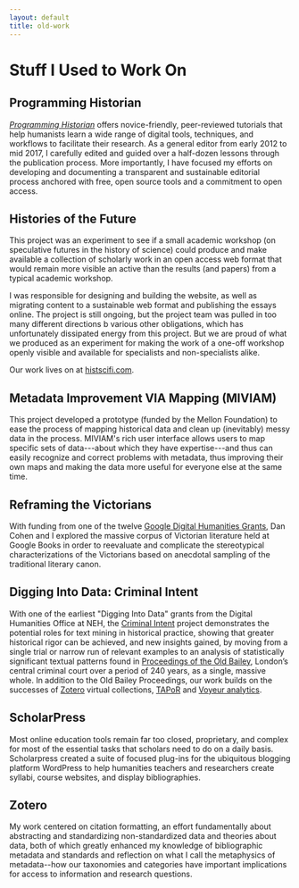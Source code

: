 ```yaml
---
layout: default
title: old-work
---
```


# Stuff I Used to Work On

## Programming Historian
[_Programming Historian_](http://programminghistorian.org) offers novice-friendly, peer-reviewed tutorials that help humanists learn a wide range of digital tools, techniques, and workflows to facilitate their research. As a general editor from early 2012 to mid 2017, I carefully edited and guided over a half-dozen lessons through the publication process. More importantly, I have focused my efforts on developing and documenting a transparent and sustainable editorial process anchored with free, open source tools and a commitment to open access.

## Histories of the Future
This project was an experiment to see if a small academic workshop (on speculative futures in the history of science) could produce and make available a collection of scholarly work in an open access web format that would remain more visible an active than the results (and papers) from a typical academic workshop.

I was responsible for designing and building the website, as well as migrating content to a sustainable web format and publishing the essays online. The project is still ongoing, but the project team was pulled in too many different directions b various other obligations, which has unfortunately dissipated energy from this project. But we are proud of what we produced as an experiment for making the work of a one-off workshop openly visible and available for specialists and non-specialists alike.

Our work lives on at [histscifi.com](http://histscifi.com).

## Metadata Improvement VIA Mapping (MIVIAM)
This project developed a prototype (funded by the Mellon Foundation) to ease the process of mapping historical data and clean up (inevitably) messy data in the process. MIVIAM's rich user interface allows users to map specific sets of data---about which they have expertise---and thus can easily recognize and correct problems with metadata, thus improving their own maps and making the data more useful for everyone else at the same time.

## Reframing the Victorians
With funding from one of the twelve [Google Digital Humanities Grants](http://googleblog.blogspot.com/2010/07/our-commitment-to-digital-humanities.html), Dan Cohen and I explored the massive corpus of Victorian literature held at Google Books in order to reevaluate and complicate the stereotypical characterizations of the Victorians based on anecdotal sampling of the traditional literary canon.

## Digging Into Data: Criminal Intent
With one of the earliest "Digging Into Data" grants from the Digital Humanities Office at NEH, the [Criminal Intent](http://criminalintent.org) project demonstrates the potential roles for text mining in historical practice, showing that greater historical rigor can be achieved, and new insights gained, by moving from a single trial or narrow run of relevant examples to an analysis of statistically significant textual patterns found in [Proceedings of the Old Bailey](http://oldbaileyonline.org), London’s central criminal court over a period of 240 years, as a single, massive whole. In addition to the Old Bailey Proceedings, our work builds on the successes of [Zotero](http://zotero.org) virtual collections, [TAPoR](http://portal.tapor.ca/portal/portal) and [Voyeur analytics](voyeurtools.org).

## ScholarPress
Most online education tools remain far too closed, proprietary, and complex for most of the essential tasks that scholars need to do on a daily basis. Scholarpress created a suite of focused plug-ins for the ubiquitous blogging platform WordPress to help humanities teachers and researchers create syllabi, course websites, and display bibliographies.

## Zotero
My work centered on citation formatting, an effort fundamentally about abstracting and standardizing non-standardized data and theories about data, both of which greatly enhanced my knowledge of bibliographic metadata and standards and reflection on what I call the metaphysics of metadata--how our taxonomies and categories have important implications for access to information and research questions.
